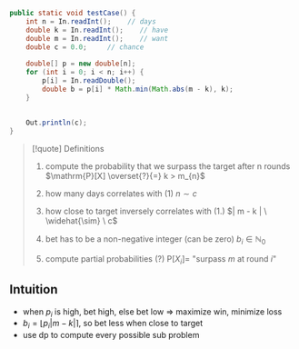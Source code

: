 
```java
public static void testCase() {
	int n = In.readInt();    // days
	double k = In.readInt();    // have
	double m = In.readInt();    // want
	double c = 0.0;		// chance
	
	double[] p = new double[n];
	for (int i = 0; i < n; i++) {
		p[i] = In.readDouble();
		double b = p[i] * Math.min(Math.abs(m - k), k);
	}
	
	
	Out.println(c);
}
```


>[!quote] Definitions
>1. compute the probability that we surpass the target after n rounds
>$\mathrm{P}[X] \overset{?}{=} k > m_{n}$
>
>2. how many days correlates with (1)
>$n \sim c$
>
>3. how close to target inversely correlates with (1.)
>$| m - k | \ \widehat{\sim} \ c$
>
>4. bet has to be a non-negative integer (can be zero)
>$b_{i} \in \mathbb N_{0}$
>
>5. compute partial probabilities (?)
>$\mathrm{P}[X_{i}] =$ "surpass $m$ at round $i$"

## Intuition
- when $p_{i}$ is high, bet high, else bet low \=> maximize win, minimize loss
- $b_{i} = \lfloor p_{i} |m-k| \rceil$, so bet less when close to target
- use dp to compute every possible sub problem


